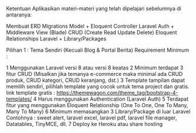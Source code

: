 Ketentuan
Aplikasikan materi-materi yang telah dipelajari sebelumnya di antaranya:

Membuat ERD
Migrations
Model + Eloquent
Controller
Laravel Auth + Middleware
View (Blade)
CRUD (Create Read Update Delete)
Eloquent Relationships
Laravel + Library/Packages

Pilihan 1 : Tema Sendiri (Kecuali Blog & Portal Berita)
Requirement Minimum :

1   Menggunakan Laravel versi 8 atau versi 8 keatas
2   Minimum terdapat 3 fitur CRUD (Misalkan jika temanya e-commerce maka minimal ada CRUD produk, CRUD kategori, CRUD keranjang, dst.)
3   Template tampilan dapat memilih sendiri, pilihlah template yang cocok untuk tema project dan gratis.  link template gratis : https://themewagon.com/theme_tag/bootstrap-4-templates/ 
4   Harus menggunakan Authentication (Laravel Auth)
5   Terdapat fitur yang menggunakan Eloquent Relationship (One To One, One To Many, Many To Many)
6   Minimum memasangkan 3 Library/Package di luar Laravel Contohnya : sweet alert, laravel excel, laravel pdf, laravel file manager, Datatables, TinyMCE, dll.
7   Deploy ke Heroku atau share hosting